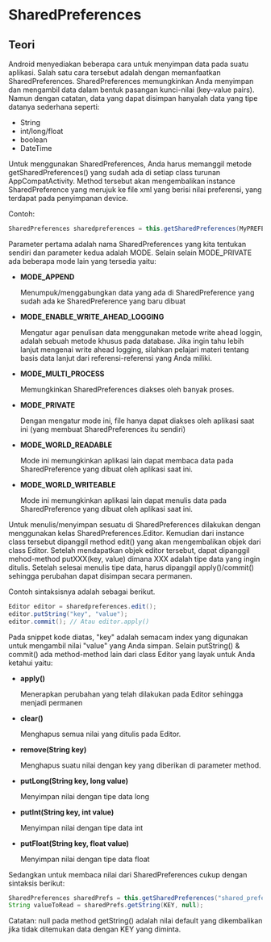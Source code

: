 # SharedPreferences

## Teori

Android menyediakan beberapa cara untuk menyimpan data pada suatu aplikasi. Salah satu cara tersebut adalah dengan memanfaatkan SharedPreferences. SharedPreferences memungkinkan Anda menyimpan dan mengambil data dalam bentuk pasangan kunci-nilai (key-value pairs). Namun dengan catatan, data yang dapat disimpan hanyalah data yang tipe datanya sederhana seperti:
- String
- int/long/float
- boolean
- DateTime

Untuk menggunakan SharedPreferences, Anda harus memanggil metode getSharedPreferences() yang sudah ada di setiap class turunan AppCompatActivity. Method tersebut akan mengembalikan instance SharedPreference yang merujuk ke file xml yang berisi nilai preferensi, yang terdapat pada penyimpanan device.

Contoh:

```java
SharedPreferences sharedpreferences = this.getSharedPreferences(MyPREFERENCES, Context.MODE_PRIVATE);
```

Parameter pertama adalah nama SharedPreferences yang kita tentukan sendiri dan parameter kedua adalah MODE. Selain selain MODE_PRIVATE ada beberapa mode lain yang tersedia yaitu:

- __MODE_APPEND__
	
	Menumpuk/menggabungkan data yang ada di SharedPreference yang sudah ada ke SharedPreference yang baru dibuat

- __MODE_ENABLE_WRITE_AHEAD_LOGGING__
	
	Mengatur agar penulisan data menggunakan metode write ahead loggin, adalah sebuah metode khusus pada database. Jika ingin tahu lebih lanjut mengenai write ahead logging, silahkan pelajari materi tentang basis data lanjut dari referensi-referensi yang Anda miliki.

- __MODE_MULTI_PROCESS__
	
	Memungkinkan SharedPreferences diakses oleh banyak proses.

- __MODE_PRIVATE__
	
	Dengan mengatur mode ini, file hanya dapat diakses oleh aplikasi saat ini (yang membuat SharedPreferences itu sendiri)

- __MODE_WORLD_READABLE__
	
	Mode ini memungkinkan aplikasi lain dapat membaca data pada SharedPreference yang dibuat oleh aplikasi saat ini.

- __MODE_WORLD_WRITEABLE__
	
	Mode ini memungkinkan aplikasi lain dapat menulis data pada SharedPreference yang dibuat oleh aplikasi saat ini.
	
Untuk menulis/menyimpan sesuatu di SharedPreferences dilakukan dengan menggunakan kelas SharedPreferences.Editor. Kemudian dari instance class tersebut dipanggil method edit() yang akan mengembalikan objek dari class Editor. Setelah mendapatkan objek editor tersebut, dapat dipanggil mehod-method putXXX(key, value) dimana XXX adalah tipe data yang ingin ditulis. Setelah selesai menulis tipe data, harus dipanggil apply()/commit() sehingga perubahan dapat disimpan secara permanen.

Contoh sintaksisnya adalah sebagai berikut.

```java
Editor editor = sharedpreferences.edit();
editor.putString("key", "value");
editor.commit(); // Atau editor.apply()
```

Pada snippet kode diatas, "key" adalah semacam index yang digunakan untuk mengambil nilai "value" yang Anda simpan. Selain putString() & commit() ada method-method lain dari class Editor yang layak untuk Anda ketahui yaitu:

- __apply()__

	Menerapkan perubahan yang telah dilakukan pada Editor sehingga menjadi permanen

- __clear()__

	Menghapus semua nilai yang ditulis pada Editor.

- __remove(String key)__

	Menghapus suatu nilai dengan key yang diberikan di parameter method.

- __putLong(String key, long value)__
	
	Menyimpan nilai dengan tipe data long

- __putInt(String key, int value)__
	
	Menyimpan nilai dengan tipe data int

- __putFloat(String key, float value)__
	
	Menyimpan nilai dengan tipe data float
	
Sedangkan untuk membaca nilai dari SharedPreferences cukup dengan sintaksis berikut:

```java
SharedPreferences sharedPrefs = this.getSharedPreferences("shared_preferences_name", Context.MODE_PRIVATE);
String valueToRead = sharedPrefs.getString(KEY, null);
```

Catatan: null pada method getString() adalah nilai default yang dikembalikan jika tidak ditemukan data dengan KEY yang diminta.